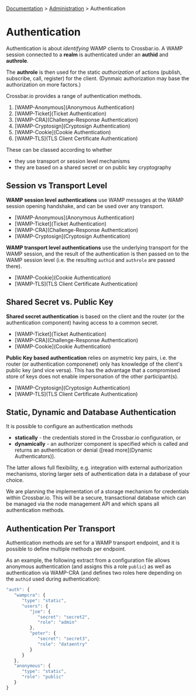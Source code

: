 [Documentation](.) > [Administration](Administration) > Authentication

# Authentication

Authentication is about *identifying* WAMP clients to Crossbar.io. A WAMP session connected to a **realm** is authenticated under an **authid** and **authrole**.

The **authrole** is then used for the static *authorization* of actions (publish, subscribe, call, register) for the client. (Dynmaic authorization may base the authorization on more factors.)

Crossbar.io provides a range of authentication methods.

1. [WAMP-Anonymous](Anonymous Authentication)
2. [WAMP-Ticket](Ticket Authentication)
3. [WAMP-CRA](Challenge-Response Authentication)
4. [WAMP-Cryptosign](Cryptosign Authentication)
5. [WAMP-Cookie](Cookie Authentication)
6. [WAMP-TLS](TLS Client Certificate Authentication)

These can be classed according to whether

* they use transport or session level mechanisms
* they are based on a shared secret or on public key cryptography

## Session vs Transport Level

**WAMP session level authentications** use WAMP messages at the WAMP session opening handshake, and can be used over any transport.

* [WAMP-Anonymous](Anonymous Authentication)
* [WAMP-Ticket](Ticket Authentication)
* [WAMP-CRA](Challenge-Response Authentication)
* [WAMP-Cryptosign](Cryptosign Authentication)

**WAMP transport level authentications** use the underlying transport for the WAMP session, and the result of the authentication is then passed on to the WAMP session level (i.e. the resulting `authid` and `authrole` are passed there).

* [WAMP-Cookie](Cookie Authentication)
* [WAMP-TLS](TLS Client Certificate Authentication)

## Shared Secret vs. Public Key

**Shared secret authentication** is based on the client and the router (or the authentication component) having access to a common secret.

* [WAMP-Ticket](Ticket Authentication)
* [WAMP-CRA](Challenge-Response Authentication)
* [WAMP-Cookie](Cookie Authentication)

**Public Key based authentication** relies on asymetric key pairs, i.e. the router (or authentication componenet) only has knowledge of the client's public key (and vice versa). This has the advantage that a compromised store of keys does not enable impersonation of the other participant(s).

* [WAMP-Cryptosign](Cryptosign Authentication)
* [WAMP-TLS](TLS Client Certificate Authentication)

## Static, Dynamic and Database Authentication

It is possible to configure an authentication methods

* **statically** - the credentials stored in the Crossbar.io configuration, or
* **dynamically** - an authorizer component is specified which is called and returns an authentication or denial ([read more](Dynamic Authenticators)).

The latter allows full flexibility, e.g. integration with external authorization mechanisms, storing larger sets of authentication data in a database of your choice.

We are planning the implementation of a storage mechanism for credentials within Crossbar.io. This will be a secure, transactional database which can be managed via the node management API and which spans all authentication methods.

## Authentication Per Transport

Authentication methods are set for a WAMP transport endpoint, and it is possible to define multiple methods per endpoint.

As an example, the following extract from a configuration file allows anonymous authentication (and assigns this a role `public`) as well as authentication via WAMP-CRA (and defines two roles here depending on the `authid` used during authentication):

```javascript
"auth": {
   "wampcra": {
      "type": "static",
      "users": {
         "joe": {
            "secret": "secret2",
            "role": "admin"
         },
         "peter": {
            "secret": "secret3",
            "role": "dataentry"
         }
      }
   },
   "anonymous": {
      "type": "static",
      "role": "public"
   }
}
```
